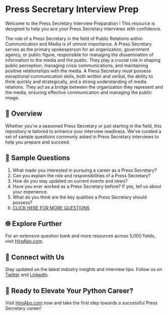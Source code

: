 # Press Secretary Interview Prep

Welcome to the Press Secretary Interview Preparation ! This resource is designed to help you ace your Press Secretary interviews with confidence.

The role of a Press Secretary in the field of Public Relations within Communication and Media is of utmost importance. A Press Secretary serves as the primary spokesperson for an organization, government agency, or public figure, responsible for managing the dissemination of information to the media and the public. They play a crucial role in shaping public perception, managing crisis communications, and maintaining positive relationships with the media. A Press Secretary must possess exceptional communication skills, both written and verbal, the ability to think quickly and strategically, and a strong understanding of media relations. They act as a bridge between the organization they represent and the media, ensuring effective communication and managing the public image.

## 🚀 Overview

Whether you're a seasoned Press Secretary or just starting in the field, this repository is tailored to enhance your interview readiness. We've curated a set of sample questions commonly asked in Press Secretary interviews to help you prepare and succeed.

## 📝 Sample Questions

1. What made you interested in pursuing a career as a Press Secretary?
2. Can you explain the role and responsibilities of a Press Secretary?
3. How do you stay updated on current events and news?
4. Have you ever worked as a Press Secretary before? If yes, tell us about your experience.
5. What do you think are the key qualities a Press Secretary should possess?
6. [CLICK HERE FOR MORE QUESTIONS](https://hireabo.com/job/8_1_13/Press%20Secretary)

## 🌐 Explore Further

For an extensive question bank and more resources across 5,000 fields, visit [HireAbo.com](https://www.hireabo.com).

## 📱 Connect with Us

Stay updated on the latest industry insights and interview tips. Follow us on [Twitter](https://twitter.com/hireabo) and [LinkedIn](https://www.linkedin.com/in/hire-abo-3609972a8/).

## 🚀 Ready to Elevate Your Python Career?

Visit [HireAbo.com](https://www.hireabo.com) now and take the first step towards a successful Press Secretary career!